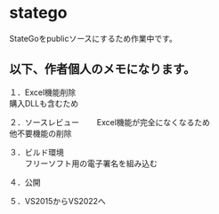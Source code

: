 # statego

StateGoをpublicソースにするため作業中です。 
 
## 以下、作者個人のメモになります。
 
１．Excel機能削除  
   購入DLLも含むため

２．ソースレビュー
　　Excel機能が完全になくなるため  
    他不要機能の削除  
    
３．ビルド環境  
　　フリーソフト用の電子署名を組み込む　  
    
４．公開  
  
５．VS2015からVS2022へ  





